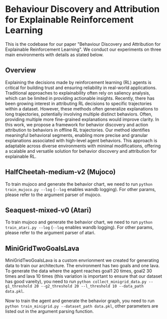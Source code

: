 # Behaviour Discovery and Attribution for Explainable Reinforcement Learning
This is the codebase for our paper "Behaviour Discovery and Attribution for Explainable Reinforcement Learning". We conduct our experiments on three main environments with details as stated below.


## Overview
Explaining the decisions made by reinforcement learning (RL) agents is critical for building trust and ensuring reliability in real-world applications. Traditional approaches to explainability often rely on saliency analysis, which can be limited in providing actionable insights. Recently, there has been growing interest in attributing RL decisions to specific trajectories within a dataset. However, these methods often generalize explanations to long trajectories, potentially involving multiple distinct behaviors. Often, providing multiple more fine-grained explanations would improve clarity. In this work, we propose a framework for behavior discovery and action attribution to behaviors in offline RL trajectories. Our method identifies meaningful behavioral segments, enabling more precise and granular explanations associated with high-level agent behaviors. This approach is adaptable across diverse environments with minimal modifications, offering a scalable and versatile solution for behavior discovery and attribution for explainable RL.


## HalfCheetah-medium-v2 (Mujoco)

To train mujoco and generate the behavior chart, we need to run `python train_mujoco.py --log` (`--log` enables wandb logging). For other params, please refer to the argument parser of mujoco.


## Seaquest-mixed-v0 (Atari)
To train mujoco and generate the behavior chart, we need to run `python train_atari.py --log` (`--log` enables wandb logging). For other params, please refer to the argument parser of atari. 



## MiniGridTwoGoalsLava
MiniGridTwoGoalsLava is a custom envrionment we created for generating data to train our architecture. The environment has two goals and one lava. To generate the data where the agent reaches goal1 20 times, goal2 30 times and lava 10 times (this variation is important to ensure that our dataset has good vareity), you need to run `python collect_minigrid_data.py --g1_threshold 20 --g2_threshold 20 --l_threshold 10 --data_path data.pkl`. 

Now to train the agent and generate the behavior graph, you need to run `python train_minigrid.py --dataset_path data.pkl`, other parameters are listed out in the argument parsing function.

